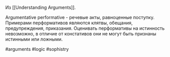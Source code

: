 Из [[Understanding Arguments]].

Argumentative performative - речевые акты, равноценные поступку. Примерами перформативов являются клятвы, обещания, предупреждения, приказания. Оценивать перформативы на истинность невозможно, в отличие от констативов они не могут быть признаны истинными или ложными.

#arguments #logic #sophistry
